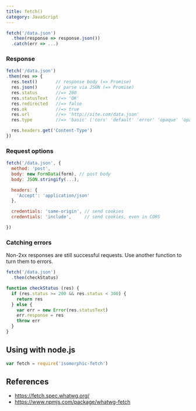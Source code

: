 ```yaml
---
title: fetch()
category: JavaScript
---
```


```js
fetch('/data.json')
  .then(response => response.json())
  .catch(err => ...)
```

### Response

```js
fetch('/data.json')
.then(res => {
  res.text()       // response body (=> Promise)
  res.json()       // parse via JSON (=> Promise)
  res.status       //=> 200
  res.statusText   //=> 'OK'
  res.redirected   //=> false
  res.ok           //=> true
  res.url          //=> 'http://site.com/data.json'
  res.type         //=> 'basic' ('cors' 'default' 'error' 'opaque' 'opaqueredirect')

  res.headers.get('Content-Type')
})
```

### Request options

```js
fetch('/data.json', {
  method: 'post',
  body: new FormData(form), // post body
  body: JSON.stringify(...),

  headers: {
    'Accept': 'application/json'
  },

  credentials: 'same-origin', // send cookies
  credentials: 'include',     // send cookies, even in CORS

})
```

### Catching errors

Non-2xx responses are still successful requests. Use another function to turn them to errors.

```js
fetch('/data.json')
  .then(checkStatus)
```

```js
function checkStatus (res) {
  if (res.status >= 200 && res.status < 300) {
    return res
  } else {
    var err = new Error(res.statusText)
    err.response = res
    throw err
  }
}
```

## Using with node.js

```js
var fetch = require('isomorphic-fetch')
```

## References

- <https://fetch.spec.whatwg.org/>
- <https://www.npmjs.com/package/whatwg-fetch>
